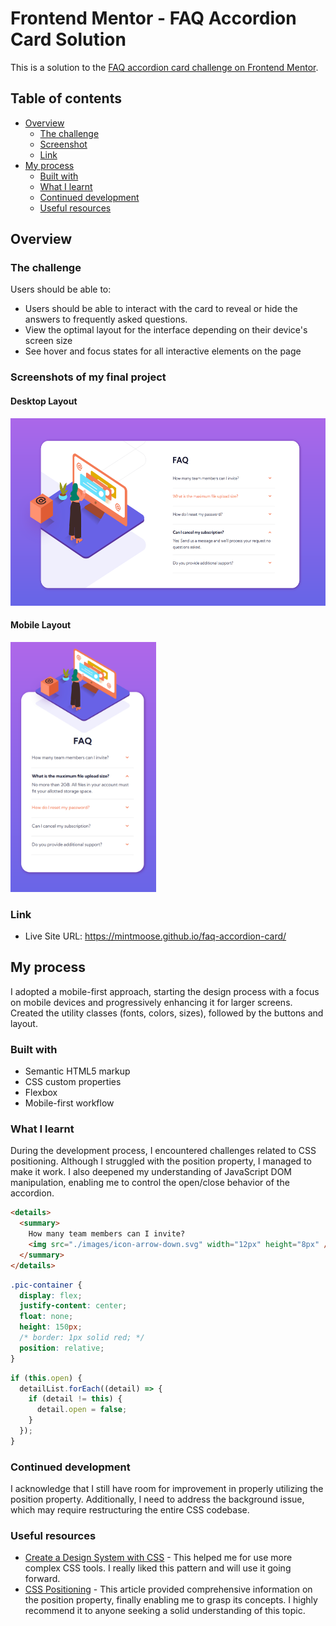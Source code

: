# Frontend Mentor - FAQ Accordion Card Solution

This is a solution to the [FAQ accordion card challenge on Frontend Mentor](https://www.frontendmentor.io/challenges/faq-accordion-card-XlyjD0Oam). 

## Table of contents

- [Overview](#overview)
  - [The challenge](#the-challenge)
  - [Screenshot](#screenshots-of-my-final-project)
  - [Link](#link)
- [My process](#my-process)
  - [Built with](#built-with)
  - [What I learnt](#what-i-learnt)
  - [Continued development](#continued-development)
  - [Useful resources](#useful-resources)

## Overview

### The challenge

Users should be able to:

- Users should be able to interact with the card to reveal or hide the answers to frequently asked questions. 
- View the optimal layout for the interface depending on their device's screen size
- See hover and focus states for all interactive elements on the page

### Screenshots of my final project

#### Desktop Layout
<img src="./design/desktop-complete.png" height=300>

#### Mobile Layout
<img src="./design/mobile-complete.png" height=400>

### Link

- Live Site URL: https://mintmoose.github.io/faq-accordion-card/

## My process

I adopted a mobile-first approach, starting the design process with a focus on mobile devices and progressively enhancing it for larger screens. Created the utility classes (fonts, colors, sizes), followed by the buttons and layout.

### Built with

- Semantic HTML5 markup
- CSS custom properties
- Flexbox
- Mobile-first workflow

### What I learnt

During the development process, I encountered challenges related to CSS positioning. Although I struggled with the position property, I managed to make it work. I also deepened my understanding of JavaScript DOM manipulation, enabling me to control the open/close behavior of the accordion.

```html
<details>
  <summary>
    How many team members can I invite?
    <img src="./images/icon-arrow-down.svg" width="12px" height="8px" />
  </summary>
</details>
```

```css
.pic-container {
  display: flex;
  justify-content: center;
  float: none;
  height: 150px;
  /* border: 1px solid red; */
  position: relative;
}
```

```js
if (this.open) {
  detailList.forEach((detail) => {
    if (detail != this) {
      detail.open = false;
    }
  });
}
```

### Continued development

I acknowledge that I still have room for improvement in properly utilizing the position property. Additionally, I need to address the background issue, which may require restructuring the entire CSS codebase.

### Useful resources

- [Create a Design System with CSS](https://www.youtube.com/watch?v=lRaL-8qZ0mM) - This helped me for use more complex CSS tools. I really liked this pattern and will use it going forward.
- [CSS Positioning](https://www.w3schools.com/css/css_positioning.asp) - This article provided comprehensive information on the position property, finally enabling me to grasp its concepts. I highly recommend it to anyone seeking a solid understanding of this topic.
